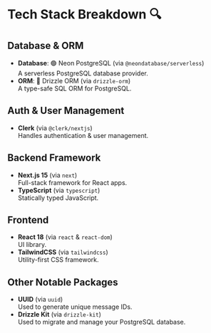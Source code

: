 # Tech Stack Breakdown 🔍

## Database & ORM
- **Database**: 🟢 Neon PostgreSQL (via `@neondatabase/serverless`)  
  A serverless PostgreSQL database provider.
- **ORM**: 🌿 Drizzle ORM (via `drizzle-orm`)  
  A type-safe SQL ORM for PostgreSQL.

## Auth & User Management
- **Clerk** (via `@clerk/nextjs`)  
  Handles authentication & user management.

## Backend Framework
- **Next.js 15** (via `next`)  
  Full-stack framework for React apps.
- **TypeScript** (via `typescript`)  
  Statically typed JavaScript.

## Frontend
- **React 18** (via `react` & `react-dom`)  
  UI library.
- **TailwindCSS** (via `tailwindcss`)  
  Utility-first CSS framework.

## Other Notable Packages
- **UUID** (via `uuid`)  
  Used to generate unique message IDs.
- **Drizzle Kit** (via `drizzle-kit`)  
  Used to migrate and manage your PostgreSQL database.